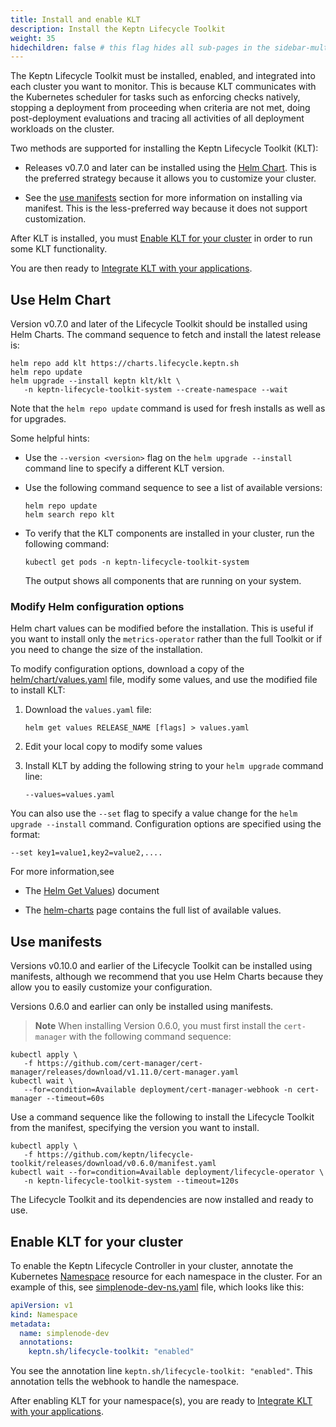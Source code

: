 ```yaml
---
title: Install and enable KLT
description: Install the Keptn Lifecycle Toolkit
weight: 35
hidechildren: false # this flag hides all sub-pages in the sidebar-multicard.html
---
```


The Keptn Lifecycle Toolkit must be installed, enabled, and integrated
into each cluster you want to monitor.
This is because KLT communicates with the Kubernetes scheduler
for tasks such as enforcing checks natively,
stopping a deployment from proceeding when criteria are not met,
doing post-deployment evaluations
and tracing all activities of all deployment workloads on the cluster.

Two methods are supported for installing the Keptn Lifecycle Toolkit (KLT):

* Releases v0.7.0 and later can be installed using
  the [Helm Chart](#use-helm-chart).
  This is the preferred strategy because it allows you to customize your cluster.

* See the [use manifests](#use-manifests) section for more information on installing via manifest.
  This is the less-preferred way because it does not support customization.

After KLT is installed, you must
[Enable KLT for your cluster](#enable-klt-for-your-cluster)
in order to run some KLT functionality.

You are then ready to
[Integrate KLT with your applications](../implementing/integrate).

## Use Helm Chart

Version v0.7.0 and later of the Lifecycle Toolkit
should be installed using Helm Charts.
The command sequence to fetch and install the latest release is:

```shell
helm repo add klt https://charts.lifecycle.keptn.sh
helm repo update
helm upgrade --install keptn klt/klt \
   -n keptn-lifecycle-toolkit-system --create-namespace --wait
```

Note that the `helm repo update` command is used for fresh installs
as well as for upgrades.

Some helpful hints:

* Use the `--version <version>` flag on the
  `helm upgrade --install` command line to specify a different KLT version.

* Use the following command sequence to see a list of available versions:

  ```shell
  helm repo update
  helm search repo klt
  ```

* To verify that the KLT components are installed in your cluster,
  run the following command:

  ```shell
  kubectl get pods -n keptn-lifecycle-toolkit-system
  ```

  The output shows all components that are running on your system.

### Modify Helm configuration options

Helm chart values can be modified before the installation.
This is useful if you want to install only the `metrics-operator`
rather than the full Toolkit
or if you need to change the size of the installation.

To modify configuration options, download a copy of the
[helm/chart/values.yaml](https://github.com/keptn/lifecycle-toolkit/blob/main/helm/chart/values.yaml)
file, modify some values, and use the modified file to install KLT:

1. Download the `values.yaml` file:

   ```shell
   helm get values RELEASE_NAME [flags] > values.yaml
   ```

1. Edit your local copy to modify some values

1. Install KLT by adding the following string to your `helm upgrade` command line:

   ```shell
   --values=values.yaml
   ```

You can also use the `--set` flag
to specify a value change for the `helm upgrade --install` command.
Configuration options are specified using the format:

```shell
--set key1=value1,key2=value2,....
```

For more information,see

* The [Helm Get Values](https://helm.sh/docs/helm/helm_get_values/)) document

* The [helm-charts](https://github.com/keptn/lifecycle-toolkit/blob/main/helm/chart/README.md) page
  contains the full list of available values.

## Use manifests

Versions v0.10.0 and earlier of the Lifecycle Toolkit can be installed using manifests,
although we recommend that you use Helm Charts
because they allow you to easily customize your configuration.

Versions 0.6.0 and earlier can only be installed using manifests.

> **Note** When installing Version 0.6.0,
you must first install the `cert-manager` with the following command sequence:

```shell
kubectl apply \
   -f https://github.com/cert-manager/cert-manager/releases/download/v1.11.0/cert-manager.yaml
kubectl wait \
   --for=condition=Available deployment/cert-manager-webhook -n cert-manager --timeout=60s
```

Use a command sequence like the following
to install the Lifecycle Toolkit from the manifest,
specifying the version you want to install.

```shell
kubectl apply \
   -f https://github.com/keptn/lifecycle-toolkit/releases/download/v0.6.0/manifest.yaml
kubectl wait --for=condition=Available deployment/lifecycle-operator \
   -n keptn-lifecycle-toolkit-system --timeout=120s
```

The Lifecycle Toolkit and its dependencies are now installed and ready to use.

## Enable KLT for your cluster

To enable the Keptn Lifecycle Controller in your cluster,
annotate the Kubernetes
[Namespace](https://kubernetes.io/docs/concepts/overview/working-with-objects/namespaces/)
resource for each namespace in the cluster.
For an example of this, see
[simplenode-dev-ns.yaml](https://github.com/keptn-sandbox/klt-on-k3s-with-argocd/blob/main/simplenode-dev/simplenode-dev-ns.yaml)
file, which looks like this:

```yaml
apiVersion: v1
kind: Namespace
metadata:
  name: simplenode-dev
  annotations:
    keptn.sh/lifecycle-toolkit: "enabled"
```

You see the annotation line `keptn.sh/lifecycle-toolkit: "enabled"`.
This annotation tells the webhook to handle the namespace.

After enabling KLT for your namespace(s),
you are ready to
[Integrate KLT with your applications](../implementing/integrate).
